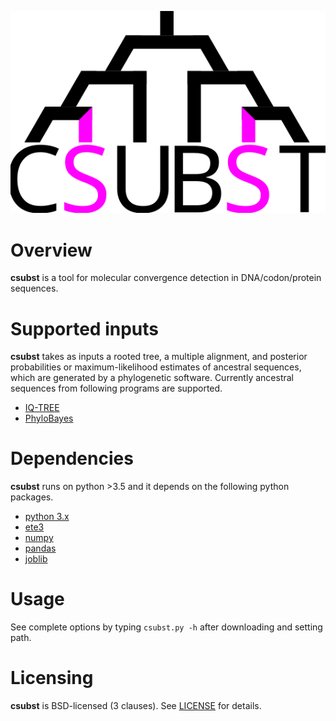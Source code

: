![](logo/logo_csubst.svg)

# Overview
**csubst** is a tool for molecular convergence detection in DNA/codon/protein sequences.

# Supported inputs
**csubst** takes as inputs a rooted tree, a multiple alignment, and posterior probabilities or maximum-likelihood estimates of ancestral sequences, which are generated by a phylogenetic software. Currently ancestral sequences from following programs are supported.
* [IQ-TREE](http://www.iqtree.org/)
* [PhyloBayes](http://www.atgc-montpellier.fr/phylobayes/)

# Dependencies
**csubst** runs on python >3.5 and it depends on the following python packages.
* [python 3.x](https://www.python.org/)
* [ete3](https://github.com/etetoolkit/ete)
* [numpy](https://github.com/numpy/numpy)
* [pandas](https://github.com/pandas-dev/pandas)
* [joblib](https://github.com/joblib/joblib)

# Usage
See complete options by typing `csubst.py -h` after downloading and setting path.

# Licensing
**csubst** is BSD-licensed (3 clauses). See [LICENSE](LICENSE) for details.